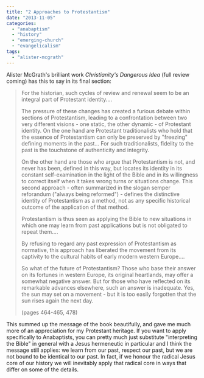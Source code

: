 ```yaml
---
title: "2 Approaches to Protestantism"
date: "2013-11-05"
categories: 
  - "anabaptism"
  - "history"
  - "emerging-church"
  - "evangelicalism"
tags: 
  - "alister-mcgrath"
---
```


Alister McGrath's brilliant work _Christianity's Dangerous Idea_ (full review coming) has this to say in its final section:

> For the historian, such cycles of review and renewal seem to be an integral part of Protestant identity....
> 
> The pressure of these changes has created a furious debate within sections of Protestantism, leading to a confrontation between two very different visions - one static, the other dynamic - of Protestant identity. On the one hand are Protestant traditionalists who hold that the essence of Protestantism can only be preserved by "freezing" defining moments in the past... For such traditionalists, fidelity to the past is the touchstone of authenticity and integrity.
> 
> <!--more-->On the other hand are those who argue that Protestantism is not, and never has been, defined in this way, but locates its identity in its constant self-examination in the light of the Bible and in its willingness to correct itself when it takes wrong turns or situations change. This second approach - often summarized in the slogan semper reforandum ("always being reformed") - defines the distinctive identity of Protestantism as a method, not as any specific historical outcome of the application of that method.
> 
> Protestantism is thus seen as applying the Bible to new situations in which one may learn from past applications but is not obligated to repeat them....
> 
> By refusing to regard any past expression of Protestantism as normative, this approach has liberated the movement from its captivity to the cultural habits of early modern western Europe....
> 
> So what of the future of Protestantism? Those who base their answer on its fortunes in western Europe, its original heartlands, may offer a somewhat negative answer. But for those who have reflected on its remarkable advances elsewhere, such an answer is inadequate. Yes, the sun may set on a movement - but it is too easily forgotten that the sun rises again the next day.
> 
> (pages 464-465, 478)

This summed up the message of the book beautifully, and gave me much more of an appreciation for my Protestant heritage. If you want to apply specifically to Anabaptists, you can pretty much just substitute "interpreting the Bible" in general with a Jesus hermeneutic in particular and I think the message still applies: we learn from our past, respect our past, but we are not bound to be identical to our past. In fact, if we honour the radical Jesus core of our history we will inevitably apply that radical core in ways that differ on some of the details.
